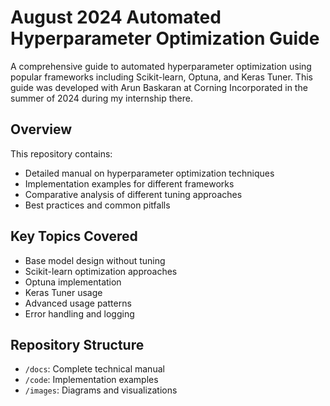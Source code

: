 # August 2024 Automated Hyperparameter Optimization Guide

A comprehensive guide to automated hyperparameter optimization using popular frameworks including Scikit-learn, Optuna, and Keras Tuner. This guide was developed with Arun Baskaran at Corning Incorporated in the summer of 2024 during my internship there. 

## Overview
This repository contains:
- Detailed manual on hyperparameter optimization techniques
- Implementation examples for different frameworks
- Comparative analysis of different tuning approaches
- Best practices and common pitfalls

## Key Topics Covered
- Base model design without tuning
- Scikit-learn optimization approaches
- Optuna implementation
- Keras Tuner usage
- Advanced usage patterns
- Error handling and logging

## Repository Structure
- `/docs`: Complete technical manual
- `/code`: Implementation examples
- `/images`: Diagrams and visualizations